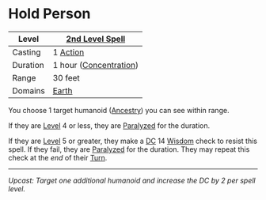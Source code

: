 # Hold Person

| Level    | [2nd Level Spell](2nd%20Level%20Spells.md)          |
| -------- | --------------------------------------------------- |
| Casting  | 1 [Action](../../../../Game%20Procedures/Action.md) |
| Duration | 1 hour ([Concentration](../../../Spellcasting/Concentration.md)) |
| Range    | 30 feet                                             |
| Domains  | [Earth](../../Spell%20Domains/Earth.md)          |

You choose 1 target humanoid ([Ancestry](../../../../Player%20Characters/Ancenstries/Ancestry.md)) you can see within range.

If they are [Level](../../../../Player%20Characters/Derived%20Statistics/Level.md) 4 or less, they are [Paralyzed](../../../../Conditions/Paralyzed.md) for the duration.

If they are [Level](../../../../Player%20Characters/Derived%20Statistics/Level.md) 5 or greater, they make a [DC](../../../../Game%20Procedures/DC.md) 14 [Wisdom](../../../../Player%20Characters/Chosen%20Statistics/Wisdom.md) check to resist this spell. If they fail, they are [Paralyzed](../../../../Conditions/Paralyzed.md) for the duration. They may repeat this check at the *end* of their [Turn](../../../../Game%20Procedures/Turn.md).

---
*Upcast: Target one additional humanoid and increase the DC by 2 per spell level.*
